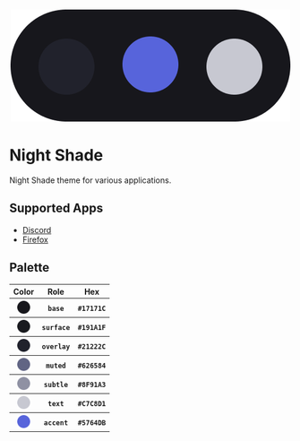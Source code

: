<h3 align="center"><img src="img/palette.png"></h3>

# Night Shade
Night Shade theme for various applications.

## Supported Apps
- [Discord](https://github.com/liferuin/night-shade-discord)
- [Firefox](https://github.com/liferuin/night-shade-firefox)

## Palette
<table>
    <tr>
        <th>Color</th>
        <th>Role</th>
        <th>Hex</th>
    </tr>
    <tr>
        <th><img src="img/palette/base.png" height="23px" width="23px"></th>
        <th><code>base</code></th>
        <th><code>#17171C</code></th>
    </tr>
    <tr>
        <th><img src="img/palette/surface.png" height="23px" width="23px"></th>
        <th><code>surface</code></th>
        <th><code>#191A1F</code></th>
    </tr>
    <tr>
        <th><img src="img/palette/overlay.png" height="23px" width="23px"></th>
        <th><code>overlay</code></th>
        <th><code>#21222C</code></th>
    </tr>
    <tr>
        <th><img src="img/palette/muted.png" height="23px" width="23px"></th>
        <th><code>muted</code></th>
        <th><code>#626584</code></th>
    </tr>
    <tr>
        <th><img src="img/palette/subtle.png" height="23px" width="23px"></th>
        <th><code>subtle</code></th>
        <th><code>#8F91A3</code></th>
    </tr>
    <tr>
        <th><img src="img/palette/text.png" height="23px" width="23px"></th>
        <th><code>text</code></th>
        <th><code>#C7C8D1</code></th>
    </tr>
    <tr>
        <th><img src="img/palette/accent.png" height="23px" width="23px"></th>
        <th><code>accent</code></th>
        <th><code>#5764DB</code></th>
    </tr>
</table>